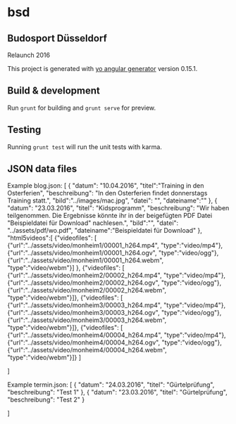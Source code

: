 # bsd

## Budosport Düsseldorf

Relaunch 2016


This project is generated with [yo angular generator](https://github.com/yeoman/generator-angular)
version 0.15.1.

## Build & development

Run `grunt` for building and `grunt serve` for preview.

## Testing

Running `grunt test` will run the unit tests with karma.

## JSON data files

Example blog.json:
[
  {
    "datum": "10.04.2016",
    "titel":"Training in den Osterferien",
    "beschreibung": "In den Osterferien findet donnerstags Training statt.",
    "bild":"../images/mac.jpg",
    "datei": "",
    "dateiname":""
  },
  {
    "datum": "23.03.2016",
    "titel": "Kidsprogramm",
    "beschreibung": "Wir haben teilgenommen. Die Ergebnisse könnte ihr in der beigefügten PDF Datei \"Beispieldatei für Download\" nachlesen.",
    "bild":"",
    "datei": "../assets/pdf/wo.pdf",
    "dateiname":"Beispieldatei für Download"
  }, 
  "html5videos":[
       {"videofiles": [
         {"url":"../assets/video/monheim1/00001_h264.mp4", "type":"video/mp4"},
         {"url":"../assets/video/monheim1/00001_h264.ogv", "type":"video/ogg"},
         {"url":"../assets/video/monheim1/00001_h264.webm", "type":"video/webm"}]
       },
       {"videofiles": [
         {"url":"../assets/video/monheim2/00002_h264.mp4", "type":"video/mp4"},
         {"url":"../assets/video/monheim2/00002_h264.ogv", "type":"video/ogg"},
         {"url":"../assets/video/monheim2/00002_h264.webm", "type":"video/webm"}]},
       {"videofiles": [
         {"url":"../assets/video/monheim3/00003_h264.mp4", "type":"video/mp4"},
         {"url":"../assets/video/monheim3/00003_h264.ogv", "type":"video/ogg"},
         {"url":"../assets/video/monheim3/00003_h264.webm", "type":"video/webm"}]},
       {"videofiles": [
         {"url":"../assets/video/monheim4/00004_h264.mp4", "type":"video/mp4"},
         {"url":"../assets/video/monheim4/00004_h264.ogv", "type":"video/ogg"},
         {"url":"../assets/video/monheim4/00004_h264.webm", "type":"video/webm"}]}
     ]
  
]

Example termin.json:
[
  {
      "datum": "24.03.2016",
      "titel": "Gürtelprüfung",
      "beschreibung": "Test 1"
    },
    {
      "datum": "23.03.2016",
      "titel": "Gürtelprüfung",
      "beschreibung": "Test 2"
    }

  
]

